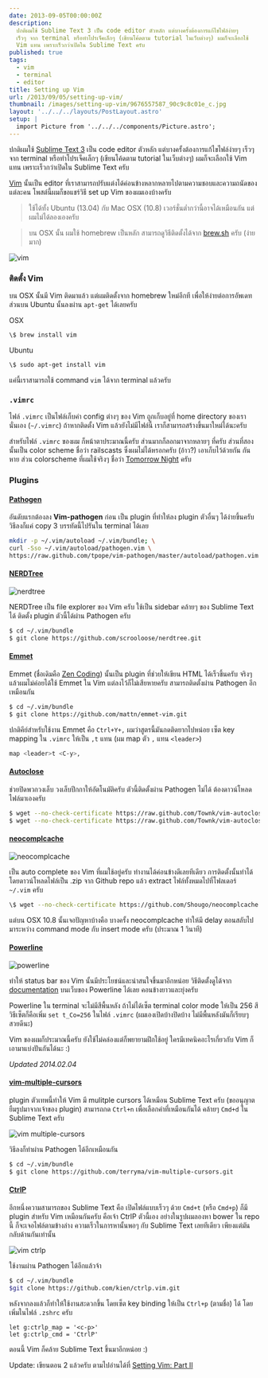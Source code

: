 ```yaml
---
date: 2013-09-05T00:00:00Z
description:
  ปกติผมใช้ Sublime Text 3 เป็น code editor ตัวหลัก แต่บางครั้งต้องการแก้ไขไฟล์ง่ายๆ
  เร็วๆ จาก terminal หรือทำโปรเจ็คเล็กๆ (เขียนโค้ดตาม tutorial ในเว็บต่างๆ) ผมก็จะเลือกใช้
  Vim แทน เพราะเร็วกว่าเปิดใน Sublime Text ครับ
published: true
tags:
  - vim
  - terminal
  - editor
title: Setting up Vim
url: /2013/09/05/setting-up-vim/
thumbnail: /images/setting-up-vim/9676557587_90c9c8c01e_c.jpg
layout: '../../../layouts/PostLayout.astro'
setup: |
  import Picture from '../../../components/Picture.astro';
---
```


ปกติผมใช้ [Sublime Text 3](https://armno.in.th/2013/07/08/setting-up-sublime-text-3/) เป็น code editor ตัวหลัก แต่บางครั้งต้องการแก้ไขไฟล์ง่ายๆ เร็วๆ จาก terminal หรือทำโปรเจ็คเล็กๆ (เขียนโค้ดตาม tutorial ในเว็บต่างๆ) ผมก็จะเลือกใช้ Vim แทน เพราะเร็วกว่าเปิดใน Sublime Text ครับ

[Vim](https://www.vim.org/) นั้นเป็น editor ที่เราสามารถปรับแต่งได้ค่อนข้างหลากหลายไปตามความชอบและความถนัดของแต่ละคน โพสต์นี้ผมก็ขอแชร์วิธี set up Vim ของผมเองบ้างครับ

<blockquote><p>ใช้ได้ทั้ง Ubuntu (13.04) กับ Mac OSX (10.8) เวอร์ชั่นต่ำกว่านี้อาจได้เหมือนกัน แต่ผมไม่ได้ลองเองครับ</p></blockquote>

<blockquote><p>บน OSX นั้น ผมใช้ homebrew เป็นหลัก สามารถดูวิธีติดตั้งได้จาก <a href="https://brew.sh">brew.sh</a> ครับ (ง่ายมาก)</p></blockquote>

![vim](/images/setting-up-vim/9679791742_e1cae8d157_c.jpg)

### ติดตั้ง Vim

บน OSX นั้นมี Vim ติดมาแล้ว แต่ผมติดตั้งจาก homebrew ใหม่อีกที เพื่อให้ง่ายต่อการอัพเดท ส่วนบน Ubuntu นั้นลงผ่าน `apt-get` ได้เลยครับ

OSX

```sh
\$ brew install vim
```

Ubuntu

```sh
\$ sudo apt-get install vim
```

แค่นี้เราสามารถใช้ command `vim` ได้จาก terminal แล้วครับ

### `.vimrc`

ไฟล์ `.vimrc` เป็นไฟล์เก็บค่า config ต่างๆ ของ Vim ถูกเก็บอยู่ที่ home directory ของเรานั่นเอง (`~/.vimrc`) ถ้าหากติดตั้ง Vim แล้วยังไม่มีไฟล์นี้ เราก็สามารถสร้างขึ้นมาใหม่ได้นะครับ

สำหรับไฟล์ `.vimrc` ของผม ก็หน้าตาประมาณนี้ครับ ส่วนมากก็ลอกมาจากหลายๆ ที่ครับ ส่วนที่สองนั้นเป็น color scheme ชื่อว่า railscasts ซึ่งผมไม่ได้หรอกครับ (อ้าว?) เอาเก็บไว้ด้วยกัน กันหาย ส่วน colorscheme ที่ผมใช้จริงๆ ชื่อว่า [Tomorrow Night](https://github.com/chriskempson/tomorrow-theme) ครับ

### Plugins

#### [Pathogen](https://github.com/tpope/vim-pathogen)

อันดับแรกต้องลง **Vim-pathogen** ก่อน เป็น plugin ที่ทำให้ลง plugin ตัวอื่นๆ ได้ง่ายขึ้นครับ วิธีลงก็แค่ copy 3 บรรทัดนี้ไปรันใน terminal ได้เลย

```sh
mkdir -p ~/.vim/autoload ~/.vim/bundle; \
curl -Sso ~/.vim/autoload/pathogen.vim \
https://raw.github.com/tpope/vim-pathogen/master/autoload/pathogen.vim
```

#### [NERDTree](https://github.com/scrooloose/nerdtree)

![nerdtree](/images/setting-up-vim/9679791406_60985bce2e_o.png)

NERDTree เป็น file explorer ของ Vim ครับ ใช้เป็น sidebar คล้ายๆ ของ Sublime Text ได้ ติดตั้ง plugin ตัวนี้ได้ผ่าน Pathogen ครับ

```sh
$ cd ~/.vim/bundle
$ git clone https://github.com/scrooloose/nerdtree.git
```

#### [Emmet](https://mattn.github.io/emmet-vim/)

Emmet (ชื่อเดิมคือ [Zen Coding](https://armno.in.th/2012/11/06/emmet-zen-coding-replacement/)) นั้นเป็น plugin ที่ช่วยให้เขียน HTML ได้เร็วขึ้นครับ จริงๆ แล้วผมไม่ค่อยได้ใช้ Emmet ใน Vim แต่ลงไว้ก็ไม่เสียหายครับ สามารถติดตั้งผ่าน Pathogen อีกเหมือนกัน

```sh
$ cd ~/.vim/bundle
$ git clone https://github.com/mattn/emmet-vim.git
```

ปกติคีย์สำหรับใช้งาน Emmet คือ `Ctrl+Y+,` ผมว่าสูตรนี้มันกดติดยากไปหน่อย เซ็ต key mapping ใน `.vimrc` ให้เป็น `,t` แทน (ผม map ตัว `,` แทน `<leader>`)

```sh
map <leader>t <C-y>,
```

#### [Autoclose](https://github.com/Townk/vim-autoclose)

ช่วยปิดพวกวงเล็บ วงเล็บปีกกาให้อัตโนมัติครับ ตัวนี้ติดตั้งผ่าน Pathogen ไม่ได้ ต้องดาวน์โหลดไฟล์มาเองครับ

```sh
$ wget --no-check-certificate https://raw.github.com/Townk/vim-autoclose/master/plugin/AutoClose.vim -O ~/.vim/plugin/AutoClose.vim
$ wget --no-check-certificate https://raw.github.com/Townk/vim-autoclose/master/doc/AutoClose.txt -O ~/.vim/doc/AutoClose.txt
```

#### [neocomplcache](https://github.com/Shougo/neocomplcache.vim)

![neocomplcache](/images/setting-up-vim/9679852438_c0db1272a3_o.png)

เป็น auto complete ของ Vim ที่ผมใช้อยู่ครับ ทำงานได้ค่อนข้างดีเลยทีเดียว การติดตั้งนั้นทำได้โดยดาวน์โหลดไฟล์เป็น .zip จาก Github repo แล้ว extract ไฟล์ทั้งหมดไปที่โฟลเดอร์ `~/.vim` ครับ

```sh
\$ wget --no-check-certificate https://github.com/Shougo/neocomplcache.vim/archive/master.zip -O - | unzip ~/.vim/
```

แต่บน OSX 10.8 นั้นเจอปัญหาบ้างคือ บางครั้ง neocomplcache ทำให้มี delay ตอนสลับไปมาระหว่าง command mode กับ insert mode ครับ (ประมาณ 1 วินาที)

#### [Powerline](https://github.com/Lokaltog/powerline)

![powerline](/images/setting-up-vim/9676557587_90c9c8c01e_c.jpg)

ทำให้ status bar ของ Vim นั้นมีประโยชน์และน่าสนใจขึ้นมาอีกหน่อย วิธีติดตั้งดูได้จาก [documentation](https://powerline.readthedocs.org/en/latest/overview.html#installation) บนเว็บของ Powerline ได้เลย คอนข้างยาวและยุ่งครับ

Powerline ใน terminal จะไม่มีสีพื้นหลัง ถ้าไม่ได้เซ็ต terminal color mode ให้เป็น 256 สี วิธีเซ็ตก็คือเพิ่ม `set t_Co=256` ในไฟล์ `.vimrc` (ผมเองเปิดบ้างปิดบ้าง ไม่มีพื้นหลังมันก็เรียบๆ สวยดีนะ)

Vim ของผมก็ประมาณนี้ครับ ยังใช้ไม่คล่องแต่ก็พยายามฝึกใช้อยู่ ใครมีเทคนิคอะไรเกี่ยวกับ Vim ก็เอามาแบ่งปันกันได้นะ :)

_Updated 2014.02.04_

#### [vim-multiple-cursors](https://github.com/terryma/vim-multiple-cursors)

plugin ตัวเทพนี้ทำให้ Vim มี mulitple cursors ได้เหมือน Sublime Text ครับ (ขออนุญาตยืมรูปมาจากเจ้าของ plugin) สามารถกด `Ctrl+n` เพื่อเลือกคำที่เหมือนกันได้ คล้ายๆ `Cmd+d` ใน Sublime Text ครับ

![vim multiple-cursors](https://raw.github.com/terryma/vim-multiple-cursors/master/assets/example1.gif)

วิธีลงก็ทำผ่าน Pathogen ได้อีกเหมือนกัน

```sh
$ cd ~/.vim/bundle
$ git clone https://github.com/terryma/vim-multiple-cursors.git
```

#### [CtrlP](https://github.com/kien/ctrlp.vim)

อีกหนึ่งความสามารถของ Sublime Text คือ เปิดไฟล์แบบเร็วๆ ด้วย `Cmd+t` (หรือ `Cmd+p`) ก็มี plugin สำหรับ Vim เหมือนกันครับ คือเจ้า CtrlP ตัวนี้เอง อย่างในรูปผมลองหา bower ใน repo นี้ ก็จะเจอไฟล์ตามข้างล่าง ความเร็วในการหานั้นพอๆ กับ Sublime Text เลยทีเดียว เพียงแต่มันกลับด้านกันเท่านั้น

![vim ctrlp](/images/setting-up-vim/12290596375_dc2ae27dd8_c.jpg)

ใช้งานผ่าน Pathogen ได้อีกแล้วจ้า

```sh
$ cd ~/.vim/bundle
$git clone https://github.com/kien/ctrlp.vim.git
```

หลังจากลงแล้วก็ทำให้ใช้งานสะดวกขึ้น โดยเซ็ต key binding ให้เป็น `Ctrl+p` (ตามชื่อ) ได้ โดยเพิ่มในไฟล์ `.zshrc` ครับ

```vim
let g:ctrlp_map = '<c-p>'
let g:ctrlp_cmd = 'CtrlP'
```

ตอนนี้ Vim ก็คล้าย Sublime Text ขึ้นมาอีกหน่อย :)

Update: เขียนตอน 2 แล้วครับ ตามไปอ่านได้ที่ [Setting Vim: Part II](https://armno.in.th/2015/02/26/setting-up-vim-part-2/)
